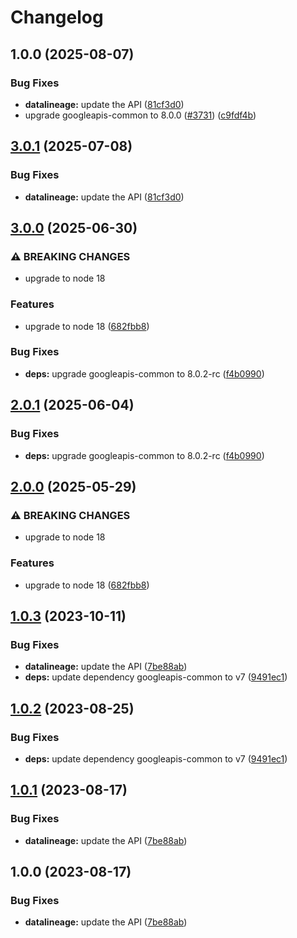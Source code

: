 # Changelog

## 1.0.0 (2025-08-07)


### Bug Fixes

* **datalineage:** update the API ([81cf3d0](https://github.com/googleapis/google-api-nodejs-client/commit/81cf3d082fb8d05c86fc396d8ca8bc7ee3115ded))
* upgrade googleapis-common to 8.0.0  ([#3731](https://github.com/googleapis/google-api-nodejs-client/issues/3731)) ([c9fdf4b](https://github.com/googleapis/google-api-nodejs-client/commit/c9fdf4b34d6c9bcf608eee35dd281d4680be9797))

## [3.0.1](https://github.com/googleapis/google-api-nodejs-client/compare/datalineage-v3.0.0...datalineage-v3.0.1) (2025-07-08)


### Bug Fixes

* **datalineage:** update the API ([81cf3d0](https://github.com/googleapis/google-api-nodejs-client/commit/81cf3d082fb8d05c86fc396d8ca8bc7ee3115ded))

## [3.0.0](https://github.com/googleapis/google-api-nodejs-client/compare/datalineage-v2.0.1...datalineage-v3.0.0) (2025-06-30)


### ⚠ BREAKING CHANGES

* upgrade to node 18

### Features

* upgrade to node 18 ([682fbb8](https://github.com/googleapis/google-api-nodejs-client/commit/682fbb869189ae92b3e9a194d37d0548af0c1f92))


### Bug Fixes

* **deps:** upgrade googleapis-common to 8.0.2-rc ([f4b0990](https://github.com/googleapis/google-api-nodejs-client/commit/f4b099071040cfbcfe4a2e7d487d45ee93b369e0))

## [2.0.1](https://github.com/googleapis/google-api-nodejs-client/compare/datalineage-v2.0.0...datalineage-v2.0.1) (2025-06-04)


### Bug Fixes

* **deps:** upgrade googleapis-common to 8.0.2-rc ([f4b0990](https://github.com/googleapis/google-api-nodejs-client/commit/f4b099071040cfbcfe4a2e7d487d45ee93b369e0))

## [2.0.0](https://github.com/googleapis/google-api-nodejs-client/compare/datalineage-v1.0.3...datalineage-v2.0.0) (2025-05-29)


### ⚠ BREAKING CHANGES

* upgrade to node 18

### Features

* upgrade to node 18 ([682fbb8](https://github.com/googleapis/google-api-nodejs-client/commit/682fbb869189ae92b3e9a194d37d0548af0c1f92))

## [1.0.3](https://github.com/googleapis/google-api-nodejs-client/compare/datalineage-v1.0.2...datalineage-v1.0.3) (2023-10-11)


### Bug Fixes

* **datalineage:** update the API ([7be88ab](https://github.com/googleapis/google-api-nodejs-client/commit/7be88abd11fc28ce427c1dfac538c209aff7aaff))
* **deps:** update dependency googleapis-common to v7 ([9491ec1](https://github.com/googleapis/google-api-nodejs-client/commit/9491ec1cdc3c413e7d73edcfcd59cf5c28a7c855))

## [1.0.2](https://github.com/googleapis/google-api-nodejs-client/compare/datalineage-v1.0.1...datalineage-v1.0.2) (2023-08-25)


### Bug Fixes

* **deps:** update dependency googleapis-common to v7 ([9491ec1](https://github.com/googleapis/google-api-nodejs-client/commit/9491ec1cdc3c413e7d73edcfcd59cf5c28a7c855))

## [1.0.1](https://github.com/googleapis/google-api-nodejs-client/compare/datalineage-v1.0.0...datalineage-v1.0.1) (2023-08-17)


### Bug Fixes

* **datalineage:** update the API ([7be88ab](https://github.com/googleapis/google-api-nodejs-client/commit/7be88abd11fc28ce427c1dfac538c209aff7aaff))

## 1.0.0 (2023-08-17)


### Bug Fixes

* **datalineage:** update the API ([7be88ab](https://github.com/googleapis/google-api-nodejs-client/commit/7be88abd11fc28ce427c1dfac538c209aff7aaff))
